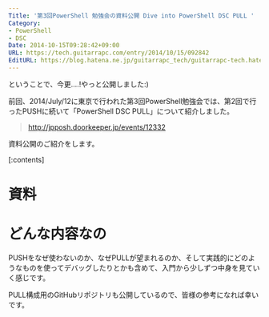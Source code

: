 ```yaml
---
Title: '第3回PowerShell 勉強会の資料公開 Dive into PowerShell DSC PULL '
Category:
- PowerShell
- DSC
Date: 2014-10-15T09:28:42+09:00
URL: https://tech.guitarrapc.com/entry/2014/10/15/092842
EditURL: https://blog.hatena.ne.jp/guitarrapc_tech/guitarrapc-tech.hatenablog.com/atom/entry/8454420450068717061
---
```


ということで、今更....!やっと公開しました:)

前回、2014/July/12に東京で行われた第3回PowerShell勉強会では、第2回で行ったPUSHに続いて「PowerShell DSC PULL」について紹介しました。



> http://jpposh.doorkeeper.jp/events/12332

資料公開のご紹介をします。


[:contents]

# 資料

<script async class="speakerdeck-embed" data-id="252d4c60362e013266b61e0423e07788" data-ratio="1.77777777777778" src="//speakerdeck.com/assets/embed.js"></script>

# どんな内容なの

PUSHをなぜ使わないのか、なぜPULLが望まれるのか、そして実践的にどのようなものを使ってデバッグしたりとかも含めて、入門から少しずつ中身を見ていく感じです。

PULL構成用のGitHubリポジトリも公開しているので、皆様の参考になれば幸いです。
